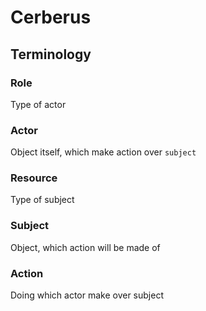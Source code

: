 # Cerberus

## Terminology

### Role

Type of actor

### Actor

Object itself, which make action over `subject`

### Resource

Type of subject

### Subject 

Object, which action will be made of

### Action

Doing which actor make over subject
